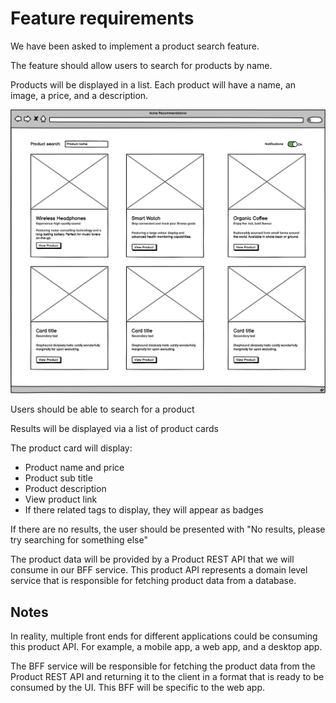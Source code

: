 # Feature requirements

We have been asked to implement a product search feature.

The feature should allow users to search for products by name.

Products will be displayed in a list. Each product will have a name, an image, a price, and a description.

![product search](../wireframes/product-search.png)

Users should be able to search for a product

Results will be displayed via a list of product cards

The product card will display:

- Product name and price
- Product sub title
- Product description
- View product link
- If there related tags to display, they will appear as badges

If there are no results, the user should be presented with "No results, please try searching for something else"

The product data will be provided by a Product REST API that we will consume in our BFF service. This product API represents a domain level service that is responsible for fetching product data from a database.

## Notes

In reality, multiple front ends for different applications could be consuming this product API. For example, a mobile app, a web app, and a desktop app.

The BFF service will be responsible for fetching the product data from the Product REST API and returning it to the client in a format that is ready to be consumed by the UI. This BFF will be specific to the web app.
